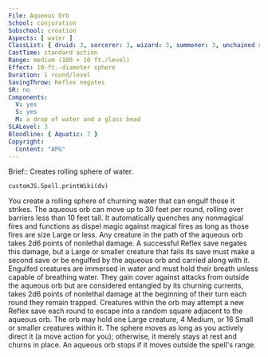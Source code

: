 ```yaml
---
File: Aqueous Orb
School: conjuration
Subschool: creation
Aspects: [ water ]
ClassList: { druid: 3, sorcerer: 3, wizard: 3, summoner: 3, unchained summoner: 3, magus: 3, bloodrager: 3 }
CastTime: standard action
Range: medium (100 + 10 ft./level)
Effect: 10-ft.-diameter sphere
Duration: 1 round/level
SavingThrow: Reflex negates
SR: no
Components:
  V: yes
  S: yes
  M: a drop of water and a glass bead
SLALevel: 3
Bloodline: { Aquatic: 7 }
Copyright:
  Content: "APG"
---
```

Brief:: Creates rolling sphere of water.

```dataviewjs
customJS.Spell.printWiki(dv)
```

You create a rolling sphere of churning water that can engulf those it strikes. The aqueous orb can move up to 30 feet per round, rolling over barriers less than 10 feet tall. It automatically quenches any nonmagical fires and functions as dispel magic against magical fires as long as those fires are size Large or less.  Any creature in the path of the aqueous orb takes 2d6 points of nonlethal damage. A successful Reflex save negates this damage, but a Large or smaller creature that fails its save must make a second save or be engulfed by the aqueous orb and carried along with it. Engulfed creatures are immersed in water and must hold their breath unless capable of breathing water. They gain cover against attacks from outside the aqueous orb but are considered entangled by its churning currents, takes 2d6 points of nonlethal damage at the beginning of their turn each round they remain trapped. Creatures within the orb may attempt a new Reflex save each round to escape into a random square adjacent to the aqueous orb. The orb may hold one Large creature, 4 Medium, or 16 Small or smaller creatures within it.  The sphere moves as long as you actively direct it (a move action for you); otherwise, it merely stays at rest and churns in place. An aqueous orb stops if it moves outside the spell's range.
